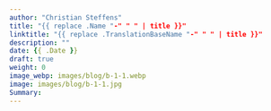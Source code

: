 ```yaml
---
author: "Christian Steffens"
title: "{{ replace .Name "-" " " | title }}"
linktitle: "{{ replace .TranslationBaseName "-" " " | title }}"
description: ""
date: {{ .Date }}
draft: true
weight: 0
image_webp: images/blog/b-1-1.webp
image: images/blog/b-1-1.jpg
Summary:
---
```


